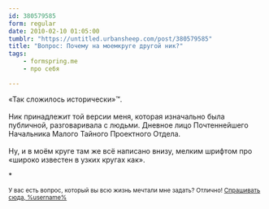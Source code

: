 ```yaml
---
id: 380579585
form: regular
date: 2010-02-10 01:05:00
tumblr: "https://untitled.urbansheep.com/post/380579585"
title: "Вопрос: Почему на моемкруге другой ник?"
tags:
    - formspring.me
    - про себя

---
```


<p>«Так сложилось исторически»™.<br/><br/>
Ник принадлежит той версии меня, которая изначально была публичной, разговаривала с людьми. Дневное лицо Почтеннейшего Начальника Малого Тайного Проектного Отдела.<br/><br/>
Ну, и в моём круге там же всё написано внизу, мелким шрифтом про «широко известен в узких кругах как».</p>

<p>*</p>

<p><small>У вас есть вопрос, который вы всю жизнь мечтали мне задать? Отлично! <a href="http://formspring.me/urbansheep">Спрашивать сюда, %username%</a></small></p>

